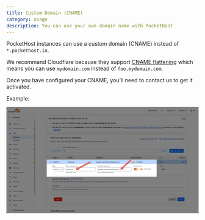 ```yaml
---
title: Custom Domain (CNAME)
category: usage
description: You can use your own domain name with PocketHost
---
```


PocketHost instances can use a custom domain (CNAME) instead of `*.pockethost.io`.

We recommand Cloudflare because they support [CNAME flattening](https://developers.cloudflare.com/dns/cname-flattening/) which means you can use `mydomain.com` instead of `foo.mydomain.com`.

Once you have configured your CNAME, you'll need to contact us to get it activated.

Example:

![View of Cloudflare CNAME configuration](./custom-domain.png)
